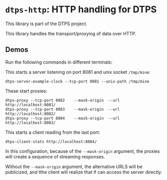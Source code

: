 # `dtps-http`: HTTP handling for DTPS

This library is part of the DTPS project.

This library handles the transport/proxying of data over HTTP.


## Demos


Run the following commands in different terminals:


This starts a server listening on port 8081 and unix socket `/tmp/mine`:


    dtps-server-example-clock --tcp-port 8081 --unix-path /tmp/mine


These start proxies:

    dtps-proxy --tcp-port 8082    --mask-origin  --url http://localhost:8081/
    dtps-proxy --tcp-port 8083    --mask-origin  --url http://localhost:8082/
    dtps-proxy --tcp-port 8084    --mask-origin  --url http://localhost:8083/

This starts a client reading from the last port:
    
    dtps-client-stats http://localhost:8084/

In this configuration, because of the `--mask-origin` argument, the proxies will create a sequence of streaming responses.

Without the `--mask-origin` argument, the alternative URLS will be publicized, 
and tthe client will realize that if can access the server directly.
